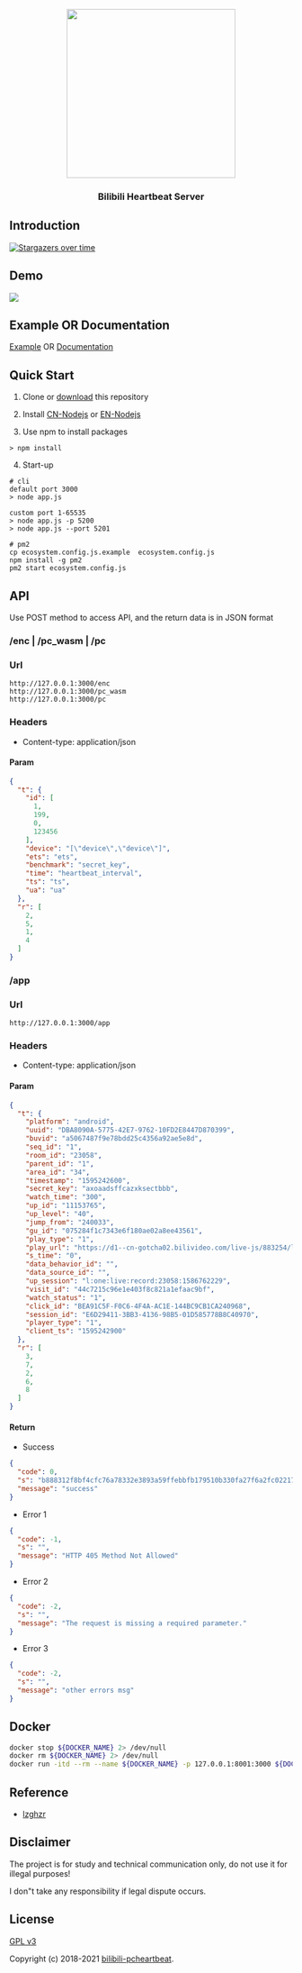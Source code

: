 <p align="center">

[comment]: <> (https://www.biliplus.com/task/banner_fetch/)

<img src="http://i0.hdslb.com/bfs/feed-admin/10641bbc5189591221c00958f3458f33798c7caa.png" width="300">

[comment]: <> (<img src="https://i0.hdslb.com/bfs/archive/eb023708f151543e83afb808294edd5bc5b9fab0.png" width="300">)

[comment]: <> (<img src="https://i0.hdslb.com/bfs/archive/08bf65e3db505390d08c703ba15991441c24c581.png" width="300">)

[comment]: <> (<img src="https://i0.hdslb.com/bfs/feed-admin/86848c76a76fe46d84d6ef1ab735d9398ed3ee8e.png" width="300">)

[comment]: <> (<img src="https://i0.hdslb.com/bfs/vc/c1e19150b5d1e413958d45e0e62f012e3ee200af.png" width="300">)

[comment]: <> (<img src="https://i0.hdslb.com/bfs/archive/e62b6b095ef38dfb742687f11e4b570dde420b5d.png" width="300">)
</p>

<h3 align="center">Bilibili Heartbeat Server</h3>

## Introduction

[![Stargazers over time](https://starchart.cc/lkeme/bilibili-pcheartbeat.svg)](https://starchart.cc/lkeme/bilibili-pcheartbeat)

## Demo

![](https://i.loli.net/2020/07/22/AMqcRxy4K2wmDJr.png)

## Example OR Documentation

[Example](example/example.py)
OR [Documentation](https://mudew.com/20200722/bilibili-webside-live-broadcast-encryption-heartbeat-request-analysis/)

## Quick Start

1. Clone or [download](https://github.com/lkeme/bilibili-pcheartbeat) this repository

2. Install [CN-Nodejs](http://nodejs.cn/) or [EN-Nodejs](https://nodejs.org/en/)

3. Use npm to install packages

```
> npm install
```

4. Start-up

```
# cli
default port 3000
> node app.js 

custom port 1-65535
> node app.js -p 5200
> node app.js --port 5201
```

```
# pm2
cp ecosystem.config.js.example  ecosystem.config.js
npm install -g pm2
pm2 start ecosystem.config.js
```

## API

Use POST method to access API, and the return data is in JSON format

### /enc | /pc_wasm | /pc

### Url

```
http://127.0.0.1:3000/enc
http://127.0.0.1:3000/pc_wasm
http://127.0.0.1:3000/pc
```

### Headers

- Content-type: application/json

#### Param

```json
{
  "t": {
    "id": [
      1,
      199,
      0,
      123456
    ],
    "device": "[\"device\",\"device\"]",
    "ets": "ets",
    "benchmark": "secret_key",
    "time": "heartbeat_interval",
    "ts": "ts",
    "ua": "ua"
  },
  "r": [
    2,
    5,
    1,
    4
  ]
}
```

### /app

### Url

```
http://127.0.0.1:3000/app
```

### Headers

- Content-type: application/json

#### Param

```json
{
  "t": {
    "platform": "android",
    "uuid": "DBA8090A-5775-42E7-9762-10FD2E8447D870399",
    "buvid": "a5067487f9e78bdd25c4356a92ae5e8d",
    "seq_id": "1",
    "room_id": "23058",
    "parent_id": "1",
    "area_id": "34",
    "timestamp": "1595242600",
    "secret_key": "axoaadsffcazxksectbbb",
    "watch_time": "300",
    "up_id": "11153765",
    "up_level": "40",
    "jump_from": "240033",
    "gu_id": "075284f1c7343e6f180ae02a8ee43561",
    "play_type": "1",
    "play_url": "https://d1--cn-gotcha02.bilivideo.com/live-js/883254/live_11153765_9369560_2500.flv?cdn=cn-gotcha02&expires=1595246501&len=0&oi=1032635280&pt=ios&qn=400&trid=f15580399cde4df59bd8b50d68d4a8b4&sigparams=cdn,expires,len,oi,pt,qn,trid&sign=d72637bd518822d6d9d5c65d0ec921a6&ptype=0&src=11&level=1",
    "s_time": "0",
    "data_behavior_id": "",
    "data_source_id": "",
    "up_session": "l:one:live:record:23058:1586762229",
    "visit_id": "44c7215c96e1e403f8c821a1efaac9bf",
    "watch_status": "1",
    "click_id": "BEA91C5F-F0C6-4F4A-AC1E-144BC9CB1CA240968",
    "session_id": "E6D29411-3BB3-4136-98B5-01D585778B8C40970",
    "player_type": "1",
    "client_ts": "1595242900"
  },
  "r": [
    3,
    7,
    2,
    6,
    8
  ]
}
```

#### Return

- Success

```json
{
  "code": 0,
  "s": "b888312f8bf4cfc76a78332e3893a59ffebbfb179510b330fa27f6a2fc022174dbea9a1953dca93048e84ec33d9e550b5b629f2c0d9333e2a57a95ac4cee0a5d",
  "message": "success"
}
```

- Error 1

```json
{
  "code": -1,
  "s": "",
  "message": "HTTP 405 Method Not Allowed"
}
```

- Error 2

```json
{
  "code": -2,
  "s": "",
  "message": "The request is missing a required parameter."
}
```

- Error 3

```json
{
  "code": -2,
  "s": "",
  "message": "other errors msg"
}
```

## Docker

```bash
docker stop ${DOCKER_NAME} 2> /dev/null
docker rm ${DOCKER_NAME} 2> /dev/null
docker run -itd --rm --name ${DOCKER_NAME} -p 127.0.0.1:8001:3000 ${DOCKER_IMAGE}
```

## Reference

- [lzghzr](https://github.com/lzghzr)

## Disclaimer

The project is for study and technical communication only, do not use it for illegal purposes!

I don"t take any responsibility if legal dispute occurs.

## License

[GPL v3](https://github.com/lkeme/bilibili-pcheartbeat/blob/master/LICENSE)

Copyright (c) 2018-2021 [bilibili-pcheartbeat](https://github.com/lkeme/bilibili-pcheartbeat).
